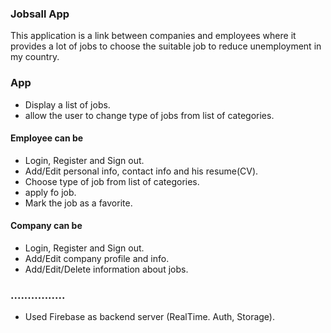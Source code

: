 ### Jobsall App
This application is a link between companies and employees where it provides a lot of jobs to choose the suitable job to reduce unemployment in my country.

### App
- Display a list of jobs.
- allow the user to change type of jobs from list of categories.

#### Employee can be
- Login, Register and Sign out.
- Add/Edit personal info, contact info and his resume(CV). 
- Choose type of job from list of categories.
- apply fo job.
- Mark the job as a favorite.

#### Company can be
- Login, Register and Sign out.
- Add/Edit company profile and info. 
- Add/Edit/Delete information about jobs.

### ................

- Used Firebase as backend server (RealTime. Auth, Storage).

